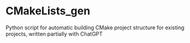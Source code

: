 # CMakeLists_gen
Python script for automatic building CMake project structure for existing projects, written partially with ChatGPT
